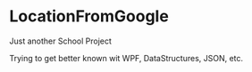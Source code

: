 # LocationFromGoogle

Just another School Project

Trying to get better known wit WPF, DataStructures, JSON, etc.
